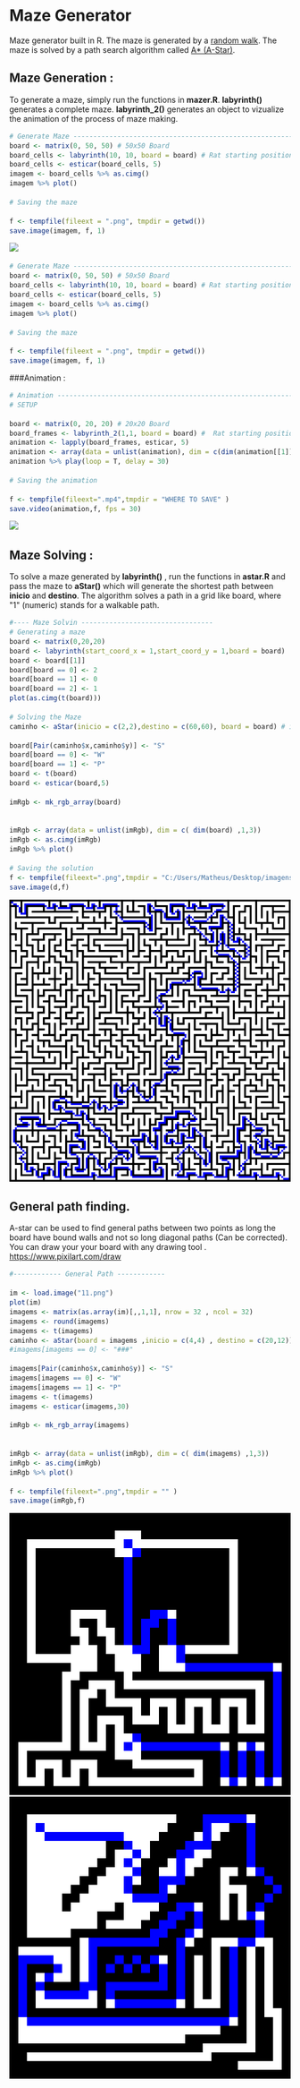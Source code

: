 # Maze Generator
Maze generator built in R.
The maze is generated by a [random walk](https://en.wikipedia.org/wiki/Random_walk).
The maze is solved by a path search algorithm called [A* (A-Star)](https://en.wikipedia.org/wiki/A*_search_algorithm).


## Maze Generation :

To generate a maze, simply run the functions in __mazer.R__. 
__labyrinth()__ generates a complete maze. 
__labyrinth_2()__ generates an object to vizualize the animation of the process of maze making. 


```R
# Generate Maze ----------------------------------------------------------------------------------------------
board <- matrix(0, 50, 50) # 50x50 Board
board_cells <- labyrinth(10, 10, board = board) # Rat starting position at (10,10)
board_cells <- esticar(board_cells, 5)
imagem <- board_cells %>% as.cimg()
imagem %>% plot()

# Saving the maze

f <- tempfile(fileext = ".png", tmpdir = getwd())
save.image(imagem, f, 1)

```
![](finalmaze.png)

```R
# Generate Maze ----------------------------------------------------------------------------------------------
board <- matrix(0, 50, 50) # 50x50 Board
board_cells <- labyrinth(10, 10, board = board) # Rat starting position at (10,10)
board_cells <- esticar(board_cells, 5)
imagem <- board_cells %>% as.cimg()
imagem %>% plot()

# Saving the maze

f <- tempfile(fileext = ".png", tmpdir = getwd())
save.image(imagem, f, 1)

```

###Animation :


```R
# Animation ---------------------------------------------------------------------------------------------------
# SETUP

board <- matrix(0, 20, 20) # 20x20 Board
board_frames <- labyrinth_2(1,1, board = board) #  Rat starting position (1,1)
animation <- lapply(board_frames, esticar, 5)
animation <- array(data = unlist(animation), dim = c(dim(animation[[1]]), length(animation), 1)) %>% as.cimg()
animation %>% play(loop = T, delay = 30) 

# Saving the animation

f <- tempfile(fileext=".mp4",tmpdir = "WHERE TO SAVE" )
save.video(animation,f, fps = 30)

```

![](animation.gif)


## Maze Solving :

To solve a maze generated by __labyrinth()__ , run the functions in __astar.R__ and pass the maze to __aStar()__ which will generate the shortest path between __inicio__ and __destino__. The algorithm solves a path in a grid like board, where "1" (numeric) stands for a walkable path.

```R
#---- Maze Solvin ---------------------------------
# Generating a maze
board <- matrix(0,20,20)
board <- labyrinth(start_coord_x = 1,start_coord_y = 1,board = board)
board <- board[[1]]
board[board == 0] <- 2
board[board == 1] <- 0
board[board == 2] <- 1
plot(as.cimg(t(board)))

# Solving the Maze
caminho <- aStar(inicio = c(2,2),destino = c(60,60), board = board) # inicio = Initial point in the maze . destino = Final point in the maze.

board[Pair(caminho$x,caminho$y)] <- "S"
board[board == 0] <- "W"
board[board == 1] <- "P"
board <- t(board)
board <- esticar(board,5)

imRgb <- mk_rgb_array(board)


imRgb <- array(data = unlist(imRgb), dim = c( dim(board) ,1,3))
imRgb <- as.cimg(imRgb)
imRgb %>% plot() 

# Saving the solution
f <- tempfile(fileext=".png",tmpdir = "C:/Users/Matheus/Desktop/imagens" )
save.image(d,f)

```
![](mazesolved.png)

## General path finding.

A-star can be used to find general paths between two points as long the board have bound walls and not so long diagonal paths (Can be corrected).
You can draw your your board with any drawing tool . https://www.pixilart.com/draw

```R
#------------ General Path ------------

im <- load.image("11.png")
plot(im)
imagems <- matrix(as.array(im)[,,1,1], nrow = 32 , ncol = 32)
imagems <- round(imagems)
imagems <- t(imagems)
caminho <- aStar(board = imagems ,inicio = c(4,4) , destino = c(20,12))
#imagems[imagems == 0] <- "###"

imagems[Pair(caminho$x,caminho$y)] <- "S"
imagems[imagems == 0] <- "W"
imagems[imagems == 1] <- "P"
imagems <- t(imagems)
imagems <- esticar(imagems,30)

imRgb <- mk_rgb_array(imagems)


imRgb <- array(data = unlist(imRgb), dim = c( dim(imagems) ,1,3))
imRgb <- as.cimg(imRgb)
imRgb %>% plot() 

f <- tempfile(fileext=".png",tmpdir = "" )
save.image(imRgb,f)

```

![](path10.png)
![](path11.png)
